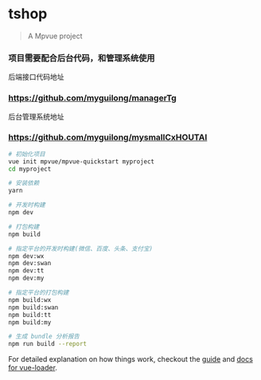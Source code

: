 # tshop

> A Mpvue project
### 项目需要配合后台代码，和管理系统使用

后端接口代码地址
### https://github.com/myguilong/managerTg

后台管理系统地址
### https://github.com/myguilong/mysmallCxHOUTAI
``` bash
# 初始化项目
vue init mpvue/mpvue-quickstart myproject
cd myproject

# 安装依赖
yarn

# 开发时构建
npm dev

# 打包构建
npm build

# 指定平台的开发时构建(微信、百度、头条、支付宝)
npm dev:wx
npm dev:swan
npm dev:tt
npm dev:my

# 指定平台的打包构建
npm build:wx
npm build:swan
npm build:tt
npm build:my

# 生成 bundle 分析报告
npm run build --report
```

For detailed explanation on how things work, checkout the [guide](http://vuejs-templates.github.io/webpack/) and [docs for vue-loader](http://vuejs.github.io/vue-loader).
